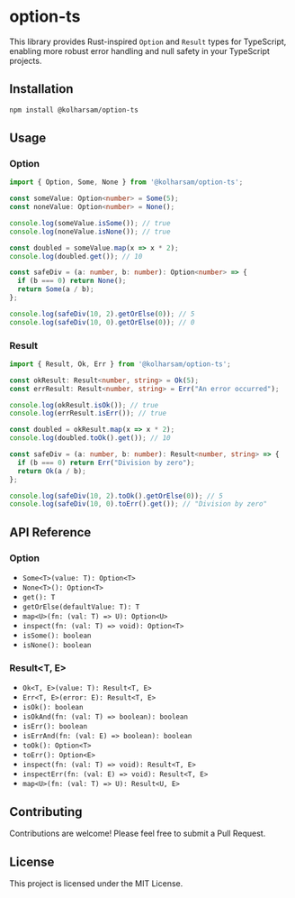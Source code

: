 # option-ts

This library provides Rust-inspired `Option` and `Result` types for TypeScript, enabling more robust error handling and null safety in your TypeScript projects.

## Installation

```bash
npm install @kolharsam/option-ts
```

## Usage

### Option

```typescript
import { Option, Some, None } from '@kolharsam/option-ts';

const someValue: Option<number> = Some(5);
const noneValue: Option<number> = None();

console.log(someValue.isSome()); // true
console.log(noneValue.isNone()); // true

const doubled = someValue.map(x => x * 2);
console.log(doubled.get()); // 10

const safeDiv = (a: number, b: number): Option<number> => {
  if (b === 0) return None();
  return Some(a / b);
};

console.log(safeDiv(10, 2).getOrElse(0)); // 5
console.log(safeDiv(10, 0).getOrElse(0)); // 0
```

### Result

```typescript
import { Result, Ok, Err } from '@kolharsam/option-ts';

const okResult: Result<number, string> = Ok(5);
const errResult: Result<number, string> = Err("An error occurred");

console.log(okResult.isOk()); // true
console.log(errResult.isErr()); // true

const doubled = okResult.map(x => x * 2);
console.log(doubled.toOk().get()); // 10

const safeDiv = (a: number, b: number): Result<number, string> => {
  if (b === 0) return Err("Division by zero");
  return Ok(a / b);
};

console.log(safeDiv(10, 2).toOk().getOrElse(0)); // 5
console.log(safeDiv(10, 0).toErr().get()); // "Division by zero"
```

## API Reference

### Option<T>

- `Some<T>(value: T): Option<T>`
- `None<T>(): Option<T>`
- `get(): T`
- `getOrElse(defaultValue: T): T`
- `map<U>(fn: (val: T) => U): Option<U>`
- `inspect(fn: (val: T) => void): Option<T>`
- `isSome(): boolean`
- `isNone(): boolean`

### Result<T, E>

- `Ok<T, E>(value: T): Result<T, E>`
- `Err<T, E>(error: E): Result<T, E>`
- `isOk(): boolean`
- `isOkAnd(fn: (val: T) => boolean): boolean`
- `isErr(): boolean`
- `isErrAnd(fn: (val: E) => boolean): boolean`
- `toOk(): Option<T>`
- `toErr(): Option<E>`
- `inspect(fn: (val: T) => void): Result<T, E>`
- `inspectErr(fn: (val: E) => void): Result<T, E>`
- `map<U>(fn: (val: T) => U): Result<U, E>`

## Contributing

Contributions are welcome! Please feel free to submit a Pull Request.

## License

This project is licensed under the MIT License.
